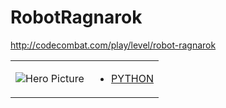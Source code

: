 # RobotRagnarok 

http://codecombat.com/play/level/robot-ragnarok
<table>
<tr>
<td>

![Hero Picture](hero.png?raw=true "Hero Picture")

</td>
<td>
<ul>
<li>

[PYTHON](RobotRagnarok.py)

</li>
</td>
</tr>
<table>